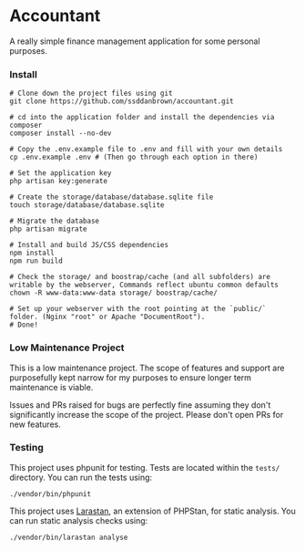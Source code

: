 # Accountant

A really simple finance management application for some personal
purposes. 


### Install

```shell
# Clone down the project files using git
git clone https://github.com/ssddanbrown/accountant.git

# cd into the application folder and install the dependencies via composer
composer install --no-dev

# Copy the .env.example file to .env and fill with your own details
cp .env.example .env # (Then go through each option in there)

# Set the application key
php artisan key:generate

# Create the storage/database/database.sqlite file
touch storage/database/database.sqlite

# Migrate the database
php artisan migrate

# Install and build JS/CSS dependencies
npm install
npm run build

# Check the storage/ and boostrap/cache (and all subfolders) are writable by the webserver, Commands reflect ubuntu common defaults
chown -R www-data:www-data storage/ boostrap/cache/

# Set up your webserver with the root pointing at the `public/` folder. (Nginx "root" or Apache "DocumentRoot"). 
# Done!
```

### Low Maintenance Project

This is a low maintenance project. The scope of features and support are
purposefully kept narrow for my purposes to ensure longer term maintenance is viable.

Issues and PRs raised for bugs are perfectly fine assuming they don't significantly
increase the scope of the project. Please don't open PRs for new features.
### Testing

This project uses phpunit for testing. Tests are located within the `tests/` directory.
You can run the tests using:

```shell
./vendor/bin/phpunit
```

This project uses [Larastan](https://github.com/nunomaduro/larastan), an extension of PHPStan,
for static analysis. You can run static analysis checks using:

```shell
./vendor/bin/larastan analyse
```
